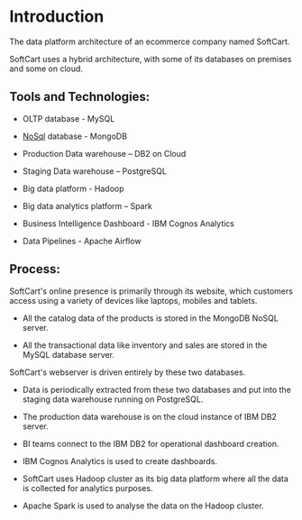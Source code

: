 # Introduction

The data platform architecture of an ecommerce company named SoftCart.

SoftCart uses a hybrid architecture, with some of its databases on premises and some on cloud.

## Tools and Technologies:

-   OLTP database - MySQL

-   [NoSql](/NoSQL.md) database - MongoDB

-   Production Data warehouse – DB2 on Cloud

-   Staging Data warehouse – PostgreSQL

-   Big data platform - Hadoop

-   Big data analytics platform – Spark

-   Business Intelligence Dashboard - IBM Cognos Analytics

-   Data Pipelines - Apache Airflow

## Process:

SoftCart's online presence is primarily through its website, which customers access using a variety of devices like laptops, mobiles and tablets.

-   All the catalog data of the products is stored in the MongoDB NoSQL server.

-   All the transactional data like inventory and sales are stored in the MySQL database server.

SoftCart's webserver is driven entirely by these two databases.

-   Data is periodically extracted from these two databases and put into the staging data warehouse running on PostgreSQL.

-   The production data warehouse is on the cloud instance of IBM DB2 server.

-   BI teams connect to the IBM DB2 for operational dashboard creation.

-   IBM Cognos Analytics is used to create dashboards.

-   SoftCart uses Hadoop cluster as its big data platform where all the data is collected for analytics purposes.

-   Apache Spark is used to analyse the data on the Hadoop cluster.
